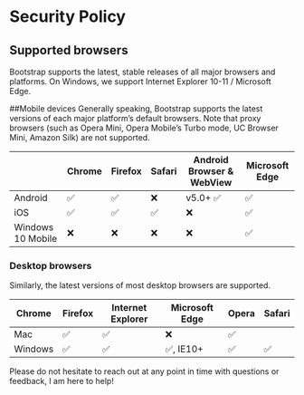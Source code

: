 # Security Policy

## Supported browsers

Bootstrap supports the latest, stable releases of all major browsers and platforms. 
On Windows, we support Internet Explorer 10-11 / Microsoft Edge.

##Mobile devices
Generally speaking, Bootstrap supports the latest versions of each major platform’s default browsers.
Note that proxy browsers (such as Opera Mini, Opera Mobile’s Turbo mode, UC Browser Mini, Amazon Silk) are not supported.


|       | Chrome |  Firefox | Safari	| Android Browser & WebView |	Microsoft Edge |
|-------|------|----------|-------------|-------------------------|-------------------|
| Android | :white_check_mark: | :white_check_mark: | :x:	| v5.0+ :white_check_mark: |	:white_check_mark: |
| iOS    |	:white_check_mark:|:white_check_mark:|:white_check_mark:	| :x: |				:white_check_mark: |
| Windows 10 Mobile |	:x: | :x:	| :x: |	:x:		|	:white_check_mark: |



### Desktop browsers 
Similarly, the latest versions of most desktop browsers are supported.
              
| Chrome  |  Firefox |  Internet Explorer|  Microsoft Edge |  Opera |  Safari |
|---------|----------|-------------------|-----------------|--------|---------|
| Mac | :white_check_mark: | :white_check_mark: | :x: | :white_check_mark: |
| Windows | :white_check_mark: | :white_check_mark: | :white_check_mark:, IE10+ | :white_check_mark: | :white_check_mark: |

Please do not hesitate to reach out at any point in time with questions or feedback, I am here to help!
